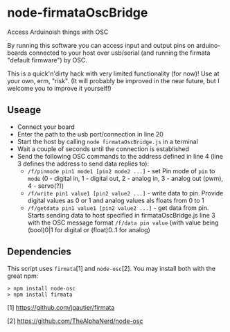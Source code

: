 node-firmataOscBridge
=====================

Access Arduinoish things with OSC

By running this software you can access input and output pins on arduino-boards connected to your host over usb/serial (and running the firmata "default firmware") by OSC.

This is a quick'n'dirty hack with very limited functionality (for now)! Use at your own, erm, "risk". (It will probably be improved in the near future, but I welcome you to improve it yourself!)

Useage
--------

* Connect your board
* Enter the path to the usb port/connection in line 20
* Start the host by calling ``node firmataOscBridge.js`` in a terminal
* Wait a couple of seconds until the connection is established
* Send the following OSC commands to the address defined in line 4 (line 3 defines the address to send data replies to):
	* ``/f/pinmode pin1 mode1 [pin2 mode2 ...]`` - set Pin mode of ``pin`` to ``mode`` (0 - digital in, 1 - digital out, 2 - analog in, 3 - analog out (pwm), 4 - servo(?))
	* ``/f/write pin1 value1 [pin2 value2 ...]`` - write data to pin. Provide digital values as 0 or 1 and analog values als floats from 0 to 1
	* ``/f/getdata pin1 value1 [pin2 value2 ...]`` - get data from pin. Starts sending data to host specified in firmataOscBridge.js line 3 with the OSC message format ``/f/data pin value`` (with value being (bool)0|1 for digital or (float)0..1 for analog)

Dependencies
--------------

This script uses ``firmata``[1] and ``node-osc``[2]. You may install both with the great npm:

```
> npm install node-osc
> npm install firmata
```

[1] https://github.com/jgautier/firmata

[2] https://github.com/TheAlphaNerd/node-osc 